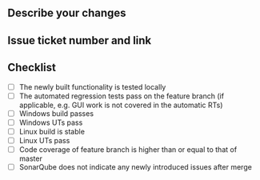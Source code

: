 ## Describe your changes

## Issue ticket number and link

## Checklist
- [ ] The newly built functionality is tested locally 
- [ ] The automated regression tests pass on the feature branch (if applicable, e.g. GUI work is not covered in the automatic RTs) 
- [ ] Windows build passes 
- [ ] Windows UTs pass 
- [ ] Linux build is stable 
- [ ] Linux UTs pass 
- [ ] Code coverage of feature branch is higher than or equal to that of master 
- [ ] SonarQube does not indicate any newly introduced issues after merge
